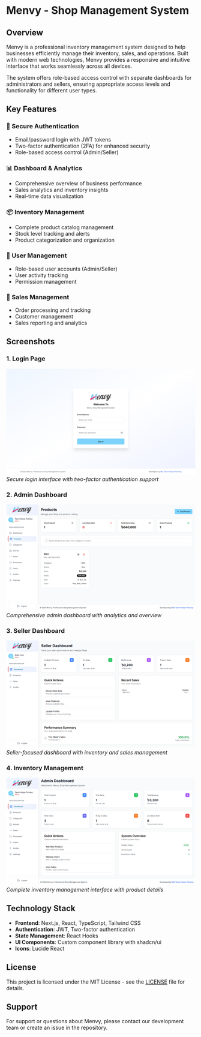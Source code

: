 # Menvy - Shop Management System

## Overview

Menvy is a professional inventory management system designed to help businesses efficiently manage their inventory, sales, and operations. Built with modern web technologies, Menvy provides a responsive and intuitive interface that works seamlessly across all devices.

The system offers role-based access control with separate dashboards for administrators and sellers, ensuring appropriate access levels and functionality for different user types.

## Key Features

### 🔐 Secure Authentication
- Email/password login with JWT tokens
- Two-factor authentication (2FA) for enhanced security
- Role-based access control (Admin/Seller)

### 📊 Dashboard & Analytics
- Comprehensive overview of business performance
- Sales analytics and inventory insights
- Real-time data visualization

### 📦 Inventory Management
- Complete product catalog management
- Stock level tracking and alerts
- Product categorization and organization

### 👥 User Management
- Role-based user accounts (Admin/Seller)
- User activity tracking
- Permission management

### 🛒 Sales Management
- Order processing and tracking
- Customer management
- Sales reporting and analytics

## Screenshots

### 1. Login Page
![Login Page](/public/screenshots/s1.png)
*Secure login interface with two-factor authentication support*

### 2. Admin Dashboard
![Admin Dashboard](/public/screenshots/s2.png)
*Comprehensive admin dashboard with analytics and overview*

### 3. Seller Dashboard
![Seller Dashboard](/public/screenshots/s3.png)
*Seller-focused dashboard with inventory and sales management*

### 4. Inventory Management
![Inventory Management](/public/screenshots/s4.png)
*Complete inventory management interface with product details*

## Technology Stack

- **Frontend**: Next.js, React, TypeScript, Tailwind CSS
- **Authentication**: JWT, Two-factor authentication
- **State Management**: React Hooks
- **UI Components**: Custom component library with shadcn/ui
- **Icons**: Lucide React

## License

This project is licensed under the MIT License - see the [LICENSE](https://opensource.org/licenses/MIT) file for details.

## Support

For support or questions about Menvy, please contact our development team or create an issue in the repository.
